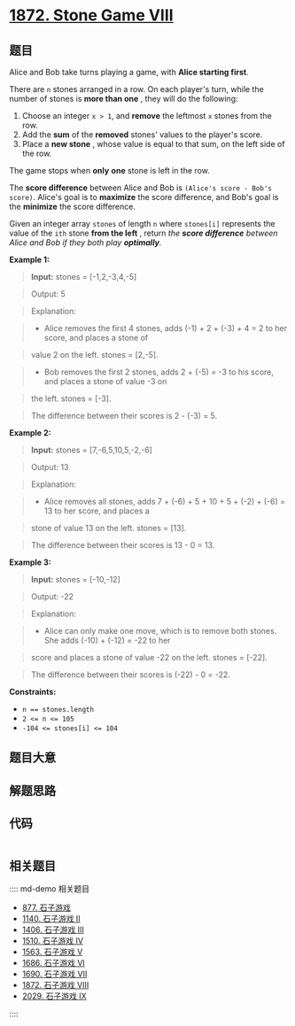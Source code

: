 # [1872. Stone Game VIII](https://leetcode.com/problems/stone-game-viii)

## 题目

Alice and Bob take turns playing a game, with **Alice starting first**.

There are `n` stones arranged in a row. On each player's turn, while the
number of stones is **more than one** , they will do the following:

  1. Choose an integer `x > 1`, and **remove** the leftmost `x` stones from the row.
  2. Add the **sum** of the **removed** stones' values to the player's score.
  3. Place a **new stone** , whose value is equal to that sum, on the left side of the row.

The game stops when **only** **one** stone is left in the row.

The **score difference** between Alice and Bob is `(Alice's score - Bob's
score)`. Alice's goal is to **maximize** the score difference, and Bob's goal
is the **minimize** the score difference.

Given an integer array `stones` of length `n` where `stones[i]` represents the
value of the `ith` stone **from the left** , return _the **score difference**
between Alice and Bob if they both play **optimally**._



**Example 1:**

> 
> 
> 
> 
> 
> **Input:** stones = [-1,2,-3,4,-5]
> 
> Output: 5
> 
> Explanation:
> - Alice removes the first 4 stones, adds (-1) + 2 + (-3) + 4 = 2 to her score, and places a stone of
> 
>   value 2 on the left. stones = [2,-5].
> - Bob removes the first 2 stones, adds 2 + (-5) = -3 to his score, and places a stone of value -3 on
> 
>   the left. stones = [-3].
> 
> The difference between their scores is 2 - (-3) = 5.

**Example 2:**

> 
> 
> 
> 
> 
> **Input:** stones = [7,-6,5,10,5,-2,-6]
> 
> Output: 13
> 
> Explanation:
> - Alice removes all stones, adds 7 + (-6) + 5 + 10 + 5 + (-2) + (-6) = 13 to her score, and places a
> 
>   stone of value 13 on the left. stones = [13].
> 
> The difference between their scores is 13 - 0 = 13.

**Example 3:**

> 
> 
> 
> 
> 
> **Input:** stones = [-10,-12]
> 
> Output: -22
> 
> Explanation:
> - Alice can only make one move, which is to remove both stones. She adds (-10) + (-12) = -22 to her
> 
>   score and places a stone of value -22 on the left. stones = [-22].
> 
> The difference between their scores is (-22) - 0 = -22.

**Constraints:**

  * `n == stones.length`
  * `2 <= n <= 105`
  * `-104 <= stones[i] <= 104`


## 题目大意

## 解题思路

## 代码

```javascript

```

## 相关题目

:::: md-demo 相关题目
- [877. 石子游戏](https://leetcode.com/problems/stone-game)
- [1140. 石子游戏 II](https://leetcode.com/problems/stone-game-ii)
- [1406. 石子游戏 III](https://leetcode.com/problems/stone-game-iii)
- [1510. 石子游戏 IV](https://leetcode.com/problems/stone-game-iv)
- [1563. 石子游戏 V](https://leetcode.com/problems/stone-game-v)
- [1686. 石子游戏 VI](https://leetcode.com/problems/stone-game-vi)
- [1690. 石子游戏 VII](https://leetcode.com/problems/stone-game-vii)
- [1872. 石子游戏 VIII](https://leetcode.com/problems/stone-game-viii)
- [2029. 石子游戏 IX](https://leetcode.com/problems/stone-game-ix)

::::

